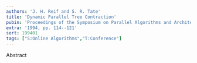```yaml
---
authors: 'J. H. Reif and S. R. Tate'
title: 'Dynamic Parallel Tree Contraction'
pubin: 'Proceedings of the Symposium on Parallel Algorithms and Architecture (SPAA)'
extra: '1994, pp. 114--121'
sort: 199401
tags: ["S:Online Algorithms","T:Conference"]
---
```

Abstract
